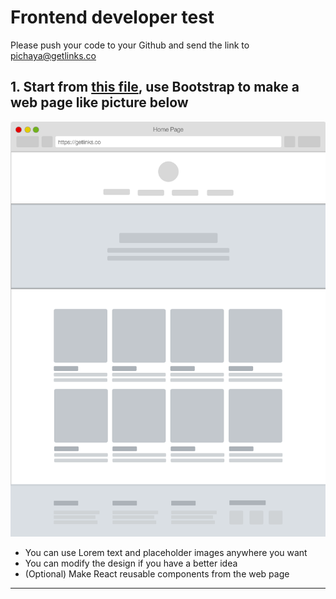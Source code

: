 # Frontend developer test

Please push your code to your Github and send the link to pichaya@getlinks.co

## 1. Start from [this file](https://github.com/GetLinks/Tech-Guide/blob/master/frontend/getLinks-frontend-developer-test.html), use Bootstrap to make a web page like picture below
![](images/frontend-test.png?raw=true)
- You can use Lorem text and placeholder images anywhere you want
- You can modify the design if you have a better idea
- (Optional) Make React reusable components from the web page

---
